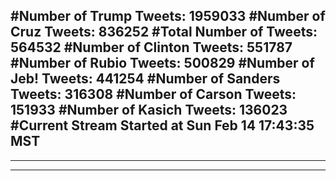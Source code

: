 #Number of Trump Tweets: 1959033
#Number of Cruz Tweets: 836252
#Total Number of Tweets: 564532 
#Number of Clinton Tweets: 551787
#Number of Rubio Tweets: 500829
#Number of Jeb! Tweets: 441254
#Number of Sanders Tweets: 316308
#Number of Carson Tweets: 151933
#Number of Kasich Tweets: 136023
#Current Stream Started at Sun Feb 14 17:43:35 MST
---
---
---
